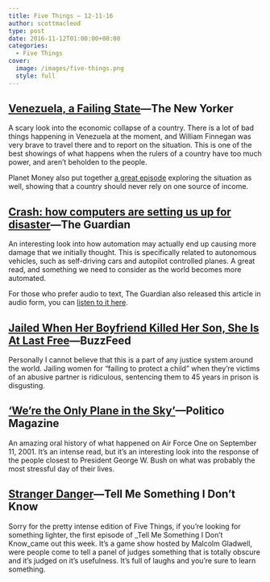 ```yaml
---
title: Five Things – 12-11-16
author: scottmacleod
type: post
date: 2016-11-12T01:00:00+00:00
categories:
  - Five Things
cover:
  image: /images/five-things.png
  style: full
---
```

## [Venezuela, a Failing State][1]—The New Yorker

A scary look into the economic collapse of a country. There is a lot of bad things happening in Venezuela at the moment, and William Finnegan was very brave to travel there and to report on the situation. This is one of the best showings of what happens when the rulers of a country have too much power, and aren’t beholden to the people.

Planet Money also put together [a great episode][2]&nbsp;exploring the situation as well, showing that a country should never rely on one source of income.

## [Crash: how computers are setting us up for disaster][3]—The Guardian

An interesting look into how automation may actually end up causing more damage that we initially thought. This is specifically related to autonomous vehicles, such as self-driving cars and autopilot controlled planes. A great read, and something we need to consider as the world becomes more automated.

For those who prefer audio to text, The Guardian also released this article in audio form, you can [listen to it here][4].

## [Jailed When Her Boyfriend Killed Her Son, She Is At Last Free][5]—BuzzFeed

Personally I cannot believe that this is a part of any justice system around the world. Jailing women for “failing to protect a child” when they’re victims of an abusive partner is ridiculous, sentencing them to 45 years in prison is disgusting.

## [‘We’re the Only Plane in the Sky’][6]—Politico Magazine

An amazing oral history of what happened on Air Force One on September 11, 2001. It’s an intense read, but it’s an interesting look into the response of the people closest to President George W. Bush on what was probably the most stressful day of their lives.

## [Stranger Danger][7]—Tell Me Something I Don’t Know

Sorry for the pretty intense edition of Five Things, if you’re looking for something lighter, the first episode of _Tell Me Something I Don’t Know_came out this week. It’s a game show hosted by Malcolm Gladwell, were people come to tell a panel of judges something that is totally obscure and it’s judged on it’s usefulness. It’s full of laughs and you’re sure to learn something.

 [1]: http://www.newyorker.com/magazine/2016/11/14/venezuela-a-failing-state
 [2]: http://www.npr.org/sections/money/2016/10/21/498867764/episode-731-how-venezuela-imploded
 [3]: https://www.theguardian.com/technology/2016/oct/11/crash-how-computers-are-setting-us-up-disaster
 [4]: https://www.theguardian.com/news/audio/2016/oct/31/crash-how-computers-are-setting-us-up-for-disaster-podcast
 [5]: https://www.buzzfeed.com/alexcampbell/jailed-when-her-boyfriend-killed-her-son-she-is-at-last-free
 [6]: http://www.politico.com/magazine/story/2016/09/were-the-only-plane-in-the-sky-214230
 [7]: http://tmsidk.com/2016/11/strange-danger/
